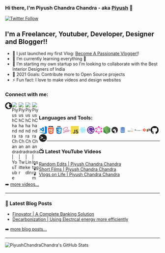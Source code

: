 ### Hi there, I'm Piyush Chandra Chandra - aka [Piyush][profile] 👋

[![Twitter Follow](https://img.shields.io/twitter/follow/Piyush?color=1DA1F2&logo=twitter&style=for-the-badge)](https://twitter.com/PiyushHighlight)

## I'm a Freelancer, Youtuber, Developer, Designer and Blogger!!

- 🔭 I just launched my first Vlog: [Become A Passionate Vlogger!][video]!
- 🌱 I’m currently learning everything 🤣
- 👯 I’m starting my own startup so I’m looking to collaborate with the Best Interior Designers of India
- 🥅 2021 Goals: Contribute more to Open Source projects
- ⚡ Fun fact: I love to make videos and design websites

### Connect with me:

[<img align="left" alt="piyush.decorkaro.com" width="22px" src="https://raw.githubusercontent.com/iconic/open-iconic/master/svg/globe.svg" />][website]
[<img align="left" alt="PiyushChandraChandra | YouTube" width="22px" src="https://cdn.jsdelivr.net/npm/simple-icons@v3/icons/youtube.svg" />][youtube]
[<img align="left" alt="PiyushChandraChandra | Twitter" width="22px" src="https://cdn.jsdelivr.net/npm/simple-icons@v3/icons/twitter.svg" />][twitter]
[<img align="left" alt="PiyushChandraChandra | LinkedIn" width="22px" src="https://cdn.jsdelivr.net/npm/simple-icons@v3/icons/linkedin.svg" />][linkedin]
[<img align="left" alt="PiyushChandraChandra | Instagram" width="22px" src="https://cdn.jsdelivr.net/npm/simple-icons@v3/icons/instagram.svg" />][instagram]

<br />

### Languages and Tools:

[<img align="left" alt="Visual Studio Code" width="26px" src="https://raw.githubusercontent.com/github/explore/80688e429a7d4ef2fca1e82350fe8e3517d3494d/topics/visual-studio-code/visual-studio-code.png" />][webdevplaylist]
[<img align="left" alt="HTML5" width="26px" src="https://raw.githubusercontent.com/github/explore/80688e429a7d4ef2fca1e82350fe8e3517d3494d/topics/html/html.png" />][webdevplaylist]
[<img align="left" alt="CSS3" width="26px" src="https://raw.githubusercontent.com/github/explore/80688e429a7d4ef2fca1e82350fe8e3517d3494d/topics/css/css.png" />][cssplaylist]
[<img align="left" alt="Sass" width="26px" src="https://raw.githubusercontent.com/github/explore/80688e429a7d4ef2fca1e82350fe8e3517d3494d/topics/sass/sass.png" />][cssplaylist]
[<img align="left" alt="JavaScript" width="26px" src="https://raw.githubusercontent.com/github/explore/80688e429a7d4ef2fca1e82350fe8e3517d3494d/topics/javascript/javascript.png" />][jsplaylist]
[<img align="left" alt="React" width="26px" src="https://raw.githubusercontent.com/github/explore/80688e429a7d4ef2fca1e82350fe8e3517d3494d/topics/react/react.png" />][reactplaylist]
[<img align="left" alt="Gatsby" width="26px" src="https://raw.githubusercontent.com/github/explore/e94815998e4e0713912fed477a1f346ec04c3da2/topics/gatsby/gatsby.png" />][webdevplaylist]
[<img align="left" alt="GraphQL" width="26px" src="https://raw.githubusercontent.com/github/explore/80688e429a7d4ef2fca1e82350fe8e3517d3494d/topics/graphql/graphql.png" />][webdevplaylist]
[<img align="left" alt="Node.js" width="26px" src="https://raw.githubusercontent.com/github/explore/80688e429a7d4ef2fca1e82350fe8e3517d3494d/topics/nodejs/nodejs.png" />][webdevplaylist]
[<img align="left" alt="Deno" width="26px" src="https://raw.githubusercontent.com/github/explore/361e2821e2dea67711cde99c9c40ed357061cf27/topics/deno/deno.png" />][webdevplaylist]
[<img align="left" alt="SQL" width="26px" src="https://raw.githubusercontent.com/github/explore/80688e429a7d4ef2fca1e82350fe8e3517d3494d/topics/sql/sql.png" />][webdevplaylist]
[<img align="left" alt="MySQL" width="26px" src="https://raw.githubusercontent.com/github/explore/80688e429a7d4ef2fca1e82350fe8e3517d3494d/topics/mysql/mysql.png" />][webdevplaylist]
[<img align="left" alt="MongoDB" width="26px" src="https://raw.githubusercontent.com/github/explore/80688e429a7d4ef2fca1e82350fe8e3517d3494d/topics/mongodb/mongodb.png" />][webdevplaylist]
[<img align="left" alt="Git" width="26px" src="https://raw.githubusercontent.com/github/explore/80688e429a7d4ef2fca1e82350fe8e3517d3494d/topics/git/git.png" />][webdevplaylist]
[<img align="left" alt="GitHub" width="26px" src="https://raw.githubusercontent.com/github/explore/78df643247d429f6cc873026c0622819ad797942/topics/github/github.png" />][webdevplaylist]
[<img align="left" alt="Terminal" width="26px" src="https://raw.githubusercontent.com/github/explore/80688e429a7d4ef2fca1e82350fe8e3517d3494d/topics/terminal/terminal.png" />][webdevplaylist]

<br />
<br />

---

### 📺 Latest YouTube Videos

<!-- YOUTUBE:START -->
- [Random Edits | Piyush Chandra Chandra](https://youtube.com/playlist?list=PLG1b-Br0UVXY9Q1cLS90ZuUzoT_lxTWF2)
- [Short Films | Piyush Chandra Chandra](https://youtube.com/playlist?list=PLG1b-Br0UVXZV8blJGiqWyYn25YE-SUx4)
- [Vlogs on Life | Piyush Chandra Chandra](https://youtube.com/playlist?list=PLG1b-Br0UVXaByqHh8DwCQekxD3gwePHY)
<!-- YOUTUBE:END -->

➡️ [more videos...](https://youtube.com/c/piyushchandrachandra)

---

### 📕 Latest Blog Posts

<!-- BLOG-POST-LIST:START -->
- [Finovator | A Complete Banking Solution](https://www.linkedin.com/posts/piyush-chandra-chandra-b16580163_banking-solution-by-team-finovator-activity-6728176906899984384-ToQC)
- [Decarbonization | Using Electrcal energy more efficiently](https://www.linkedin.com/posts/piyush-chandra-chandra-b16580163_decarbonization-a-step-towards-pollution-activity-6738876101466173440-GZzo)
<!-- BLOG-POST-LIST:END -->

➡️ [more blog posts...](https://www.linkedin.com/in/piyush-chandra-chandra-b16580163/)

---

  <img align="left" alt="PiyushChandraChandra's GitHub Stats" src="https://github-readme-stats.vercel.app/api?username=PiyushChandraChandra&theme=great-gatsby_icons=true?theme=great-gatsby" />

[website]: http://piyush.decorkaro.com/
[profile]: https://www.linkedin.com/in/piyush-chandra-chandra-b16580163/
[video]: https://www.youtube.com/c/piyushchandrachandra
[twitter]: https://twitter.com/PiyushHighlight
[youtube]: https://www.youtube.com/c/piyushchandrachandra
[instagram]: https://www.instagram.com/piyushhighlight/
[linkedin]: https://www.linkedin.com/in/piyush-chandra-chandra-b16580163/
[webdevplaylist]: https://www.linkedin.com/in/piyush-chandra-chandra-b16580163/
[jsplaylist]: https://www.linkedin.com/in/piyush-chandra-chandra-b16580163/
[cssplaylist]: https://www.linkedin.com/in/piyush-chandra-chandra-b16580163/
[reactplaylist]: https://www.linkedin.com/in/piyush-chandra-chandra-b16580163/
